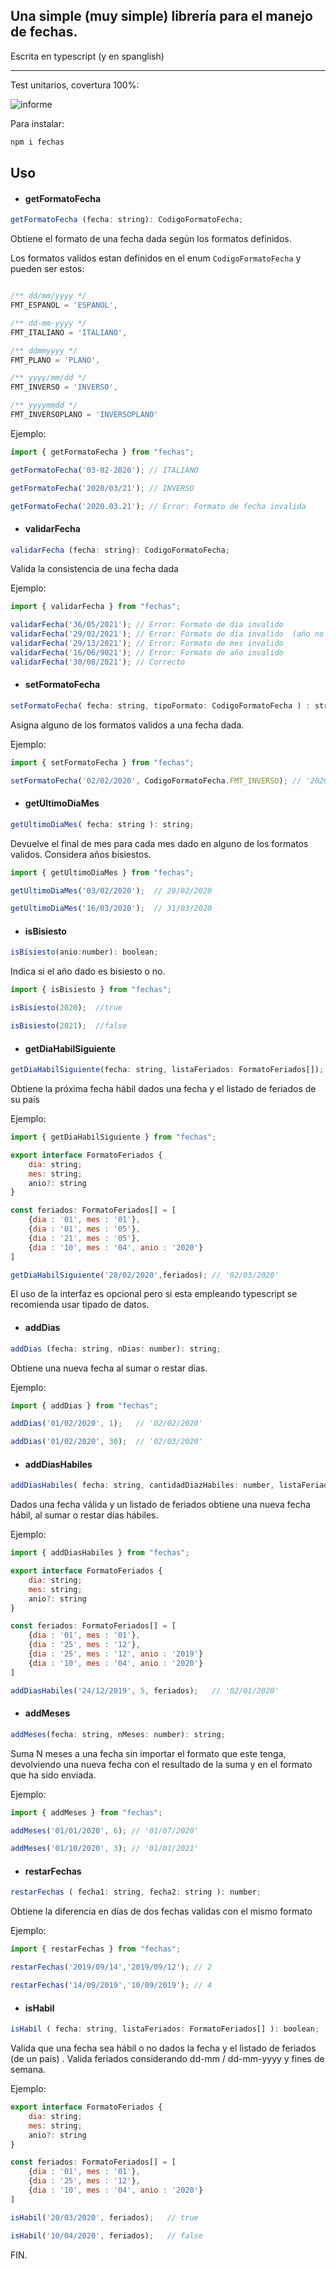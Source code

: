 ## Una simple (muy simple) librería para el manejo de fechas.

Escrita en typescript (y en spanglish)
****
Test unitarios, covertura 100%:

![informe](snapshot.jest.png?raw=true "")

Para instalar:
```sh
npm i fechas
```

## Uso

- #### getFormatoFecha
```js
getFormatoFecha (fecha: string): CodigoFormatoFecha;
```

Obtiene el formato de una fecha dada según los formatos definidos.

Los formatos validos estan definidos en el enum ``CodigoFormatoFecha`` y pueden ser estos:

```js

/** dd/mm/yyyy */
FMT_ESPANOL = 'ESPANOL',

/** dd-mm-yyyy */
FMT_ITALIANO = 'ITALIANO',

/** ddmmyyyy */
FMT_PLANO = 'PLANO', 

/** yyyy/mm/dd */
FMT_INVERSO = 'INVERSO',

/** yyyymmdd */
FMT_INVERSOPLANO = 'INVERSOPLANO'
```

Ejemplo:
```js
import { getFormatoFecha } from "fechas";

getFormatoFecha('03-02-2020'); // ITALIANO

getFormatoFecha('2020/03/21'); // INVERSO

getFormatoFecha('2020.03.21'); // Error: Formato de fecha invalida

```



- #### validarFecha
```js
validarFecha (fecha: string): CodigoFormatoFecha;
```
Valida la consistencia de una fecha dada

Ejemplo:

```js
import { validarFecha } from "fechas";

validarFecha('36/05/2021'); // Error: Formato de dia invalido
validarFecha('29/02/2021'); // Error: Formato de dia invalido  (año no bisiesto)
validarFecha('29/13/2021'); // Error: Formato de mes invalido
validarFecha('16/06/9021'); // Error: Formato de año invalido
validarFecha('30/08/2021'); // Correcto

```


- #### setFormatoFecha
```js
setFormatoFecha( fecha: string, tipoFormato: CodigoFormatoFecha ) : string;
```

Asigna alguno de los formatos validos a una fecha dada. 

Ejemplo:

```js
import { setFormatoFecha } from "fechas";

setFormatoFecha('02/02/2020', CodigoFormatoFecha.FMT_INVERSO); // '2020/02/02'
```


- #### getUltimoDiaMes
```js
getUltimoDiaMes( fecha: string ): string;
```
Devuelve el final de mes para cada mes dado en alguno de los formatos validos. Considera años bisiestos.


```js
import { getUltimoDiaMes } from "fechas";

getUltimoDiaMes('03/02/2020');  // 29/02/2020

getUltimoDiaMes('16/03/2020');  // 31/03/2020

```

- #### isBisiesto
```js
isBisiesto(anio:number): boolean;
```
Indica si el año dado es bisiesto o no.

```js
import { isBisiesto } from "fechas";

isBisiesto(2020);  //true 

isBisiesto(2021);  //false 

```

- #### getDiaHabilSiguiente
```js
getDiaHabilSiguiente(fecha: string, listaFeriados: FormatoFeriados[]); string
```
Obtiene la próxima fecha hábil dados una fecha y el listado de feriados de su país

Ejemplo: 

```js
import { getDiaHabilSiguiente } from "fechas";

export interface FormatoFeriados {
    dia: string;
    mes: string;
    anio?: string
}

const feriados: FormatoFeriados[] = [
    {dia : '01', mes : '01'},
    {dia : '01', mes : '05'},
    {dia : '21', mes : '05'},
    {dia : '10', mes : '04', anio : '2020'}
]

getDiaHabilSiguiente('28/02/2020',feriados); // '02/03/2020'

```
El uso de la interfaz es opcional pero si esta empleando typescript se recomienda usar tipado de datos. 



- #### addDias
```js
addDias (fecha: string, nDias: number): string;
```
Obtiene una nueva fecha al sumar o restar días.

Ejemplo:
```js
import { addDias } from "fechas";

addDias('01/02/2020', 1);   // '02/02/2020'

addDias('01/02/2020', 30);  // '02/03/2020'
```


- #### addDiasHabiles
```js
addDiasHabiles( fecha: string, cantidadDiazHabiles: number, listaFeriados: FormatoFeriados[] ): string;
```
Dados una fecha válida y un listado de feriados obtiene una nueva fecha hábil, al sumar o restar días hábiles.

Ejemplo:

```js
import { addDiasHabiles } from "fechas";

export interface FormatoFeriados {
    dia: string;
    mes: string;
    anio?: string
}

const feriados: FormatoFeriados[] = [
    {dia : '01', mes : '01'},
    {dia : '25', mes : '12'},
    {dia : '25', mes : '12', anio : '2019'}
    {dia : '10', mes : '04', anio : '2020'}
]

addDiasHabiles('24/12/2019', 5, feriados);   // '02/01/2020'

```

- #### addMeses
```js
addMeses(fecha: string, nMeses: number): string;
```

Suma N meses a una fecha sin importar el formato que este tenga, devolviendo una nueva fecha con el resultado de la suma y en el formato que ha sido enviada.

Ejemplo:

```js
import { addMeses } from "fechas";

addMeses('01/01/2020', 6); // '01/07/2020'

addMeses('01/10/2020', 3); // '01/01/2021'

```


- #### restarFechas
```js
restarFechas ( fecha1: string, fecha2: string ): number;
```
Obtiene la diferencia en días de dos fechas validas con el mismo formato


Ejemplo:

```js
import { restarFechas } from "fechas";

restarFechas('2019/09/14','2019/09/12'); // 2

restarFechas('14/09/2019','10/09/2019'); // 4

```

- #### isHabil
```js
isHabil ( fecha: string, listaFeriados: FormatoFeriados[] ): boolean;
```
Valida que una fecha sea hábil o no dados la fecha y el listado de feriados (de un país) . Valida feriados considerando dd-mm  /  dd-mm-yyyy y fines de semana.


Ejemplo:

```js
export interface FormatoFeriados {
    dia: string;
    mes: string;
    anio?: string
}

const feriados: FormatoFeriados[] = [
    {dia : '01', mes : '01'},
    {dia : '25', mes : '12'},
    {dia : '10', mes : '04', anio : '2020'}
]

isHabil('20/03/2020', feriados);   // true

isHabil('10/04/2020', feriados);   // false

```


FIN.
